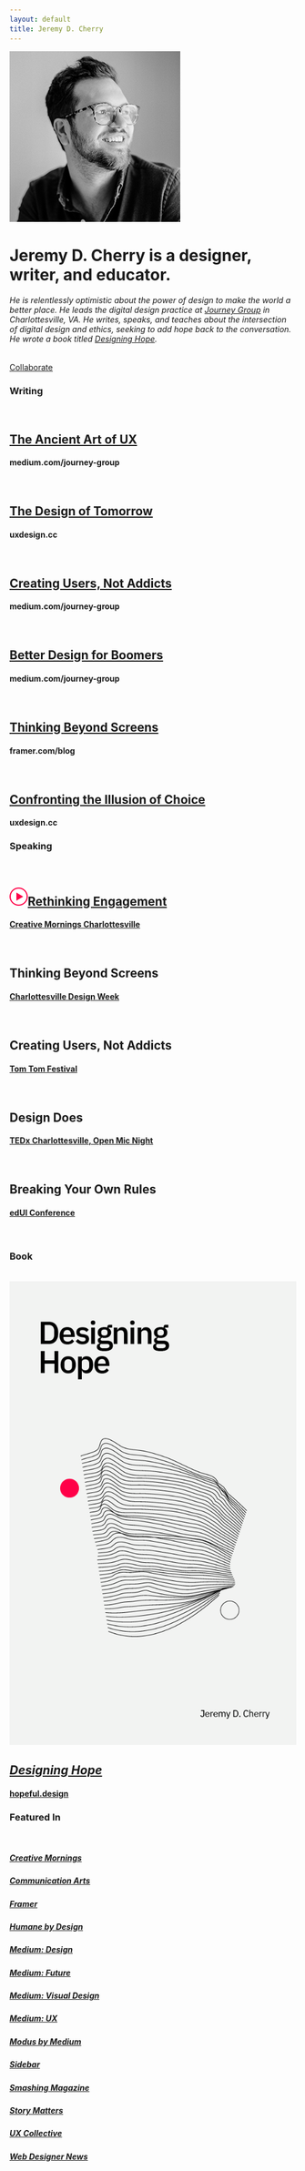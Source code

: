 ```yaml
---
layout: default
title: Jeremy D. Cherry
---
```


<!-- Top -->
<div class="main-wrapper">
<div class="main-inner-top">	
<div class="row">
  <div class="column-third col-third-1">
  	<!-- Bio -->
  	<div class="bio">
  		<img src="/images/jeremy-headshot.png" class="avatar" alt="Photo of Jeremy D. Cherry">
		<h1><span class="name">Jeremy D. Cherry</span> is a designer, writer, and educator.</h1>
		<h6>He is relentlessly optimistic about the power of design to make the world a better place. He leads the digital design practice at <a href="https://journeygroup.com" class="title">Journey Group</a> in Charlottesville, VA. He writes, speaks, and teaches about the intersection of digital design and ethics, seeking to add hope back to the conversation. He wrote a book titled <a href="https://hopeful.design" class="title"><em>Designing Hope</em></a>.</h6>
		<a href="mailto:jeremy@jeremydcherry.com" class="btn">Collaborate</a>
	</div>
  </div>
  <!-- Writing -->
  <div class="column-third col-third-2">
  	<h3>Writing</h3>
  	<br/>
  	<!-- Essay 1 -->
  	<h2><a href="https://medium.com/journey-group/the-ancient-art-of-ux-38b239280264" class="title">The Ancient Art of UX</a></h2>
	<h4>medium.com/journey-group</h4>
	<br/>
	<!-- Essay 2 -->
	<h2><a href="https://uxdesign.cc/the-design-of-tomorrow-how-the-future-of-design-lies-in-your-humanity-810a05995115" class="title">The Design of Tomorrow</a></h2>
	<h4>uxdesign.cc</h4>
	<br/>
	<!-- Essay 3 -->
	<h2><a href="https://medium.com/journey-group/creating-users-not-addicts-73e1774297c7" class="title">Creating Users, Not Addicts</a></h2>
	<h4>medium.com/journey-group</h4>
	<br/>
	<!-- Essay 4 -->
	<h2><a href="https://medium.com/journey-group/better-design-for-boomers-93abdb5bcb64" class="title">Better Design for Boomers</a></h2>
	<h4>medium.com/journey-group</h4>
	<br/>
	<!-- Essay 5 -->
	<h2><a href="https://www.framer.com/blog/posts/thinking-beyond-screens/" class="title">Thinking Beyond Screens</a></h2>
	<h4>framer.com/blog</h4>
	<br/>
	<!-- Essay 6 -->
	<h2><a href="https://uxdesign.cc/confronting-the-illusion-of-choice-7e72b26978c8" class="title">Confronting the Illusion of Choice</a></h2>
	<h4>uxdesign.cc</h4>
  </div>
  <!-- Events-->
  <div class="column-third col-third-3">
  	<h3>Speaking</h3>
  	<br/>
  	<!-- Event 1 -->
  	<h2><img src="/images/play.svg" class="icon"><a href="https://creativemornings.com/talks/jeremy-cherry/1" class="title">Rethinking Engagement</a></h2>
	<h4><a href="https://creativemornings.com/cities/cvl" class="event">Creative Mornings Charlottesville</a></h4>
	<br/>
	<!-- Event 2 -->
	<h2>Thinking Beyond Screens</h2>
	<h4><a href="https://charlottesvilledesignweek.com/" class="event">Charlottesville Design Week</a></h4>
	<br/>
	<!-- Event 3 -->
	<h2>Creating Users, Not Addicts</h2>
	<h4><a href="https://www.tomtomfoundation.org/" class="event">Tom Tom Festival</a></h4>
	<br/>
	<!-- Event 4 -->
	<h2>Design Does</h2>
	<h4><a href="https://tedxcharlottesville.com/" class="event">TEDx Charlottesville, Open Mic Night</a></h4>
	<br/>
	<!-- Event 5 -->
	<h2>Breaking Your Own Rules</h2>
	<h4><a href="https://virginiahumanities.org/" class="event">edUI Conference</a></h4>
  </div>  
</div>

<!-- Bottom -->
<div class="main-wrapper">
<div class="main-inner-bottom">	
<div class="row">
  <div class="column-third col-third-1">
	&nbsp;
  </div>
  <!-- Book -->
  <div class="column-third col-third-2">
  	<h3>Book</h3>
  	<br/>
  	<a href="https://hopeful.design"><img src="/images/designinghope_cover.png" class="book-cover" alt="Designing Hope Book Cover"></a>
  	<h2><a href="https://hopeful.design" class="title"><em>Designing Hope</em></a></h2>
  	<h4><a href="https://hopeful.design" class="event">hopeful.design</a></h4>
  </div>
  <!-- Featured -->
  <div class="column-third col-third-3">
  	<h3 class="landing">Featured In</h3>
  	<br/>
  	<h5><a href="https://creativemornings.com/cities/cvl" class="publication">Creative Mornings</a></h5>
	<h5><a href="https://www.commarts.com/" class="publication">Communication Arts</a></h5>
	<h5><a href="https://www.framer.com/blog/" class="publication">Framer</a></h5>
	<h5><a href="https://humanebydesign.com/" class="publication">Humane by Design</a></h5>
	<h5><a href="https://medium.com/topic/design" class="publication">Medium: Design</a></h5>
	<h5><a href="https://medium.com/topic/future" class="publication">Medium: Future</a></h5>
	<h5><a href="https://medium.com/topic/visual-design" class="publication">Medium: Visual Design</a></h5>
	<h5><a href="https://medium.com/topic/ux" class="publication">Medium: UX</a></h5>
	<h5><a href="https://modus.medium.com/" class="publication">Modus by Medium</a></h5>
	<h5><a href="https://sidebar.io/" class="publication">Sidebar</a></h5>
	<h5><a href="https://www.smashingmagazine.com/" class="publication">Smashing Magazine</a></h5>
	<h5><a href="https://storymatters.com/" class="publication">Story Matters</a></h5>
	<h5><a href="https://uxdesign.cc/" class="publication">UX Collective</a></h5>
	<h5><a href="https://www.webdesignernews.com/" class="publication">Web Designer News</a></h5>
  </div>  
</div>